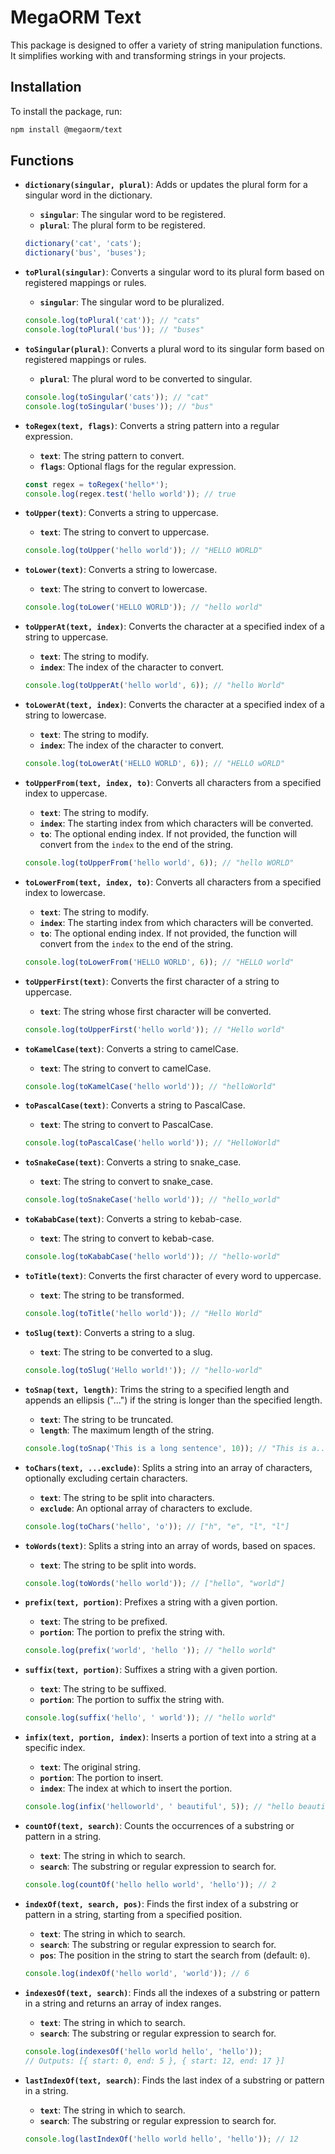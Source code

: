 # MegaORM Text

This package is designed to offer a variety of string manipulation functions. It simplifies working with and transforming strings in your projects.

## Installation

To install the package, run:

```bash
npm install @megaorm/text
```

## Functions

- **`dictionary(singular, plural)`**: Adds or updates the plural form for a singular word in the dictionary.

  - **`singular`**: The singular word to be registered.
  - **`plural`**: The plural form to be registered.

  ```js
  dictionary('cat', 'cats');
  dictionary('bus', 'buses');
  ```

- **`toPlural(singular)`**: Converts a singular word to its plural form based on registered mappings or rules.

  - **`singular`**: The singular word to be pluralized.

  ```js
  console.log(toPlural('cat')); // "cats"
  console.log(toPlural('bus')); // "buses"
  ```

- **`toSingular(plural)`**: Converts a plural word to its singular form based on registered mappings or rules.

  - **`plural`**: The plural word to be converted to singular.

  ```js
  console.log(toSingular('cats')); // "cat"
  console.log(toSingular('buses')); // "bus"
  ```

- **`toRegex(text, flags)`**: Converts a string pattern into a regular expression.

  - **`text`**: The string pattern to convert.
  - **`flags`**: Optional flags for the regular expression.

  ```js
  const regex = toRegex('hello*');
  console.log(regex.test('hello world')); // true
  ```

- **`toUpper(text)`**: Converts a string to uppercase.

  - **`text`**: The string to convert to uppercase.

  ```js
  console.log(toUpper('hello world')); // "HELLO WORLD"
  ```

- **`toLower(text)`**: Converts a string to lowercase.

  - **`text`**: The string to convert to lowercase.

  ```js
  console.log(toLower('HELLO WORLD')); // "hello world"
  ```

- **`toUpperAt(text, index)`**: Converts the character at a specified index of a string to uppercase.

  - **`text`**: The string to modify.
  - **`index`**: The index of the character to convert.

  ```js
  console.log(toUpperAt('hello world', 6)); // "hello World"
  ```

- **`toLowerAt(text, index)`**: Converts the character at a specified index of a string to lowercase.

  - **`text`**: The string to modify.
  - **`index`**: The index of the character to convert.

  ```js
  console.log(toLowerAt('HELLO WORLD', 6)); // "HELLO wORLD"
  ```

- **`toUpperFrom(text, index, to)`**: Converts all characters from a specified index to uppercase.

  - **`text`**: The string to modify.
  - **`index`**: The starting index from which characters will be converted.
  - **`to`**: The optional ending index. If not provided, the function will convert from the `index` to the end of the string.

  ```js
  console.log(toUpperFrom('hello world', 6)); // "hello WORLD"
  ```

- **`toLowerFrom(text, index, to)`**: Converts all characters from a specified index to lowercase.

  - **`text`**: The string to modify.
  - **`index`**: The starting index from which characters will be converted.
  - **`to`**: The optional ending index. If not provided, the function will convert from the `index` to the end of the string.

  ```js
  console.log(toLowerFrom('HELLO WORLD', 6)); // "HELLO world"
  ```

- **`toUpperFirst(text)`**: Converts the first character of a string to uppercase.

  - **`text`**: The string whose first character will be converted.

  ```js
  console.log(toUpperFirst('hello world')); // "Hello world"
  ```

- **`toKamelCase(text)`**: Converts a string to camelCase.

  - **`text`**: The string to convert to camelCase.

  ```js
  console.log(toKamelCase('hello world')); // "helloWorld"
  ```

- **`toPascalCase(text)`**: Converts a string to PascalCase.

  - **`text`**: The string to convert to PascalCase.

  ```js
  console.log(toPascalCase('hello world')); // "HelloWorld"
  ```

- **`toSnakeCase(text)`**: Converts a string to snake_case.

  - **`text`**: The string to convert to snake_case.

  ```js
  console.log(toSnakeCase('hello world')); // "hello_world"
  ```

- **`toKababCase(text)`**: Converts a string to kebab-case.

  - **`text`**: The string to convert to kebab-case.

  ```js
  console.log(toKababCase('hello world')); // "hello-world"
  ```

- **`toTitle(text)`**: Converts the first character of every word to uppercase.

  - **`text`**: The string to be transformed.

  ```js
  console.log(toTitle('hello world')); // "Hello World"
  ```

- **`toSlug(text)`**: Converts a string to a slug.

  - **`text`**: The string to be converted to a slug.

  ```js
  console.log(toSlug('Hello world!')); // "hello-world"
  ```

- **`toSnap(text, length)`**: Trims the string to a specified length and appends an ellipsis ("...") if the string is longer than the specified length.

  - **`text`**: The string to be truncated.
  - **`length`**: The maximum length of the string.

  ```js
  console.log(toSnap('This is a long sentence', 10)); // "This is a..."
  ```

- **`toChars(text, ...exclude)`**: Splits a string into an array of characters, optionally excluding certain characters.

  - **`text`**: The string to be split into characters.
  - **`exclude`**: An optional array of characters to exclude.

  ```js
  console.log(toChars('hello', 'o')); // ["h", "e", "l", "l"]
  ```

- **`toWords(text)`**: Splits a string into an array of words, based on spaces.

  - **`text`**: The string to be split into words.

  ```js
  console.log(toWords('hello world')); // ["hello", "world"]
  ```

- **`prefix(text, portion)`**: Prefixes a string with a given portion.

  - **`text`**: The string to be prefixed.
  - **`portion`**: The portion to prefix the string with.

  ```js
  console.log(prefix('world', 'hello ')); // "hello world"
  ```

- **`suffix(text, portion)`**: Suffixes a string with a given portion.

  - **`text`**: The string to be suffixed.
  - **`portion`**: The portion to suffix the string with.

  ```js
  console.log(suffix('hello', ' world')); // "hello world"
  ```

- **`infix(text, portion, index)`**: Inserts a portion of text into a string at a specific index.

  - **`text`**: The original string.
  - **`portion`**: The portion to insert.
  - **`index`**: The index at which to insert the portion.

  ```js
  console.log(infix('helloworld', ' beautiful', 5)); // "hello beautiful world"
  ```

- **`countOf(text, search)`**: Counts the occurrences of a substring or pattern in a string.

  - **`text`**: The string in which to search.
  - **`search`**: The substring or regular expression to search for.

  ```js
  console.log(countOf('hello hello world', 'hello')); // 2
  ```

- **`indexOf(text, search, pos)`**: Finds the first index of a substring or pattern in a string, starting from a specified position.

  - **`text`**: The string in which to search.
  - **`search`**: The substring or regular expression to search for.
  - **`pos`**: The position in the string to start the search from (default: `0`).

  ```js
  console.log(indexOf('hello world', 'world')); // 6
  ```

- **`indexesOf(text, search)`**: Finds all the indexes of a substring or pattern in a string and returns an array of index ranges.

  - **`text`**: The string in which to search.
  - **`search`**: The substring or regular expression to search for.

  ```js
  console.log(indexesOf('hello world hello', 'hello'));
  // Outputs: [{ start: 0, end: 5 }, { start: 12, end: 17 }]
  ```

- **`lastIndexOf(text, search)`**: Finds the last index of a substring or pattern in a string.

  - **`text`**: The string in which to search.
  - **`search`**: The substring or regular expression to search for.

  ```js
  console.log(lastIndexOf('hello world hello', 'hello')); // 12
  ```
